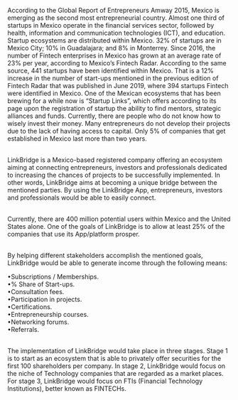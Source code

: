 According to the Global Report of Entrepreneurs Amway 2015, Mexico is emerging as the second most entrepreneurial country. Almost one third of startups in Mexico operate in the financial services sector, followed by health, information and communication technologies (ICT), and education. Startup ecosystems are  distributed within Mexico. 32% of startups are in Mexico City; 10% in Guadalajara; and 8% in Monterrey. Since 2016, the number of Fintech enterprises in Mexico has grown at an average rate of 23% per year, according to Mexico’s Fintech Radar. According to the same source, 441 startups have been identified within Mexico. That is a 12% increase in the number of start-ups mentioned in the previous edition of Fintech Radar that was published in June 2019, where 394 startups Fintech were identified in Mexico. One of the Mexican ecosystems that has been brewing for a while now is “Startup Links”, which offers according to its page upon the registration of startup the ability to find mentors, strategic alliances and funds. Currently, there are people who do not know how to wisely invest their money. Many entrepreneurs do not develop their projects due to the lack of having access to capital. Only 5% of companies that get established in Mexico last more than two years. <br /><br />

LinkBridge is a Mexico-based registered company offering an ecosystem aiming at connecting entrepreneurs, investors and professionals dedicated to increasing the chances of projects to be successfully implemented. In other words, LinkBridge aims at becoming a unique bridge between the mentioned parties. By using the LinkBridge App, entrepreneurs, investors and professionals would be able to easily connect.  <br /> <br />

Currently, there are 400 million potential users within Mexico and the United States alone. One of the goals of LinkBridge is to allow at least 25% of the companies that use its App/platform prosper. <br /> <br />

By helping different stakeholders accomplish the mentioned goals, LinkBridge would be able to generate income through the following means: <br />

•Subscriptions / Memberships. <br />
•% Share of Start-ups. <br />
•Consultation fees. <br />
•Participation in projects. <br />
•Certifications. <br />
•Entrepreneurship courses. <br />
•Networking forums. <br />
•Referrals. <br /> <br />

The implementation of LinkBridge would take place in three stages. Stage 1 is to start as an ecosystem that is able to privately offer securities for the first 100 shareholders per company. In stage 2, LinkBridge would focus on the niche of Technology companies that are regarded as a market places. For stage 3, LinkBridge would focus on FTIs (Financial Technology Institutions), better known as FINTECHs.
